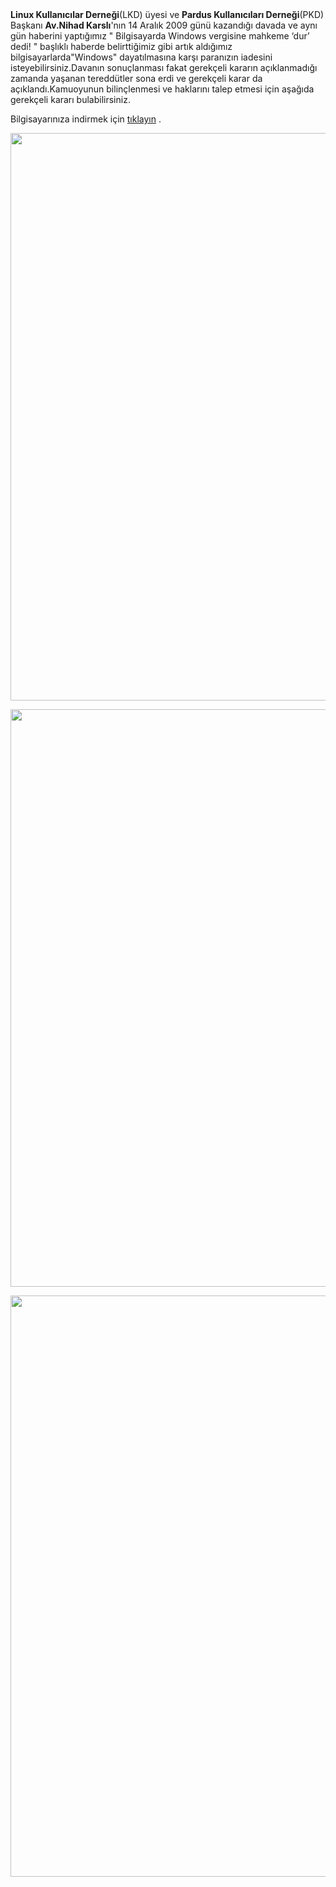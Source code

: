 <html><body><strong>Linux Kullanıcılar Derneği</strong>(LKD) üyesi ve <strong>Pardus Kullanıcıları Derneği</strong>(PKD) Başkanı <strong>Av.Nihad Karslı</strong>'nın 14 Aralık 2009 günü kazandığı davada ve aynı gün haberini yaptığımız " Bilgisayarda Windows vergisine mahkeme ‘dur’ dedi! "
başlıklı haberde belirttiğimiz gibi artık aldığımız bilgisayarlarda"Windows" dayatılmasına karşı paranızın iadesini isteyebilirsiniz.Davanın sonuçlanması fakat gerekçeli kararın açıklanmadığı zamanda yaşanan tereddütler sona erdi ve gerekçeli karar da açıklandı.Kamuoyunun bilinçlenmesi ve haklarını talep etmesi için aşağıda gerekçeli kararı bulabilirsiniz.

Bilgisayarınıza indirmek için <a href="http://www.pardus-linux.org/files/oemdavasi.zip">tıklayın</a> .

<a href="http://img687.imageshack.us/img687/1596/kararmicrosoft0001.jpg"><img title="Gerekçeli Karar" src="http://img687.imageshack.us/img687/1596/kararmicrosoft0001.jpg" alt="" width="577" height="908"></a>

<a href="http://img687.imageshack.us/img687/2526/kararmicrosoft0002.jpg"><img title="Gerekçeli Karar II" src="http://img687.imageshack.us/img687/2526/kararmicrosoft0002.jpg" alt="" width="569" height="924"></a>

<a href="http://img62.imageshack.us/img62/61/kararmicrosoft0003u.jpg"><img title="Gerekçeli Karar III" src="http://img62.imageshack.us/img62/61/kararmicrosoft0003u.jpg" alt="" width="573" height="930"></a></body></html>